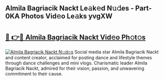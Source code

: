 ## Almila Bagriacik Nackt Le𝚊k𝚎d N𝚞𝚍es - Part-0KA Photos Vid𝚎o Le𝚊ks yvgXW

# <h2><a href="http://fb35lm6.evod.top/?m=Almila+Bagriacik+Nackt">🔗 👉🔴 Almila Bagriacik Nackt Vid𝚎o Ph𝚘t𝚘s</a></h2>

[![Almila Bagriacik Nackt N𝚞d𝚎s](https://i.imgur.com/8V9OHl7.gif)](http://fb35lm6.evod.top/?m=Almila+Bagriacik+Nackt)
Social media star Almila Bagriacik Nackt and content creator, acclaimed for posting dance and lifestyle themes through dance challenges and mini vlogs. Charismatic leader Almila Bagriacik Nackt, admired for their vision, passion, and unwavering commitment to their cause. 
